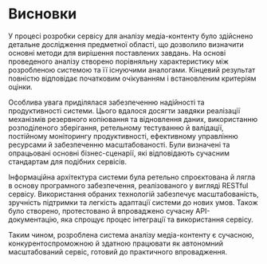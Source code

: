 # Висновки

У процесі розробки сервісу для аналізу медіа-контенту було здійснено детальне дослідження предметної області, що дозволило визначити основні методи для вирішення поставлених завдань. На основі проведеного аналізу створено порівняльну характеристику між розробленою системою та її існуючими аналогами. Кінцевий результат повністю відповідає початковим очікуванням і встановленим критеріям оцінки.

Особлива увага приділялася забезпеченню надійності та продуктивності системи. Цього вдалося досягти завдяки реалізації механізмів резервного копіювання та відновлення даних, використанню розподіленого зберігання, ретельному тестуванню й валідації, постійному моніторингу продуктивності, ефективному управлінню ресурсами й забезпеченню масштабованості. Були визначені та опрацьовані основні бізнес-сценарії, які відповідають сучасним стандартам для подібних сервісів.

Інформаційна архітектура системи була ретельно спроєктована й лягла в основу програмного забезпечення, реалізованого у вигляді RESTful сервісу. Використання обраних технологій забезпечує масштабованість, зручність підтримки та легкість адаптації системи до нових умов. Також було створено, протестовано й впроваджено сучасну API-документацію, яка спрощує процес інтеграції та використання сервісу.

Таким чином, розроблена система аналізу медіа-контенту є сучасною, конкурентоспроможною й здатною працювати як автономний масштабований сервіс, готовий до практичного впровадження.
